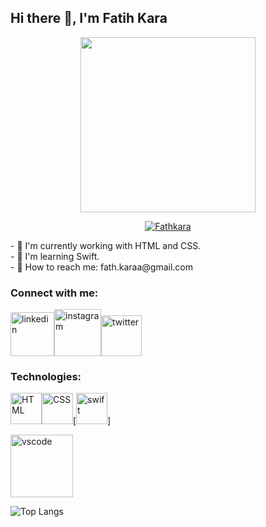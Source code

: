 ## Hi there 🚀, I'm Fatih Kara

<div  align="center"><img  src="https://media3.giphy.com/media/Id6dC0GQOOzPMXgcPv/giphy.gif?cid=790b7611e17d0cda66453ed0a443ab309021f15280d30f92&rid=giphy.gif&ct=g"  width="280"  alt=""></div>
<p align="center"><a href="https://github.com/ryo-ma/github-profile-trophy"><img src="https://github-profile-trophy.vercel.app/?username=Fathkara&title=Commit,MultiLanguage,Repositories,Stars,PullRequest,Issues&margin-w=5&no-bg=true" alt="Fathkara" /></a></p>

<p>
  - 🖖 I'm currently working with HTML and CSS. <br>
  - 🔧 I'm learning Swift. <br>  
  - 💬 How to reach me: fath.karaa@gmail.com<br>      
</p>

### Connect with me:
[<img alt="linkedin" width="70px" src="https://img.shields.io/badge/LinkedIn-0077B5?style=for-the-badge&logo=linkedin&logoColor=white" />](https://www.linkedin.com/in/fatih-kara34/)[<img alt="instagram" width="75px" src="https://img.shields.io/badge/Instagram-E4405F?style=for-the-badge&logo=instagram&logoColor=white" />](https://www.instagram.com/fath.karaa/)[<img alt="twitter" width="65px" src="https://img.shields.io/badge/Twitter-1DA1F2?style=for-the-badge&logo=twitter&logoColor=white" />](https://twitter.com/AllamEmlyanoFth)

### Technologies:
[<img alt="HTML" width="50px" src="https://user-images.githubusercontent.com/83499976/159563049-ae22c087-ca7b-4f25-935f-3dc892655052.png" />](https://www.w3schools.com/html/)[<img alt="CSS" width="50px" src="https://user-images.githubusercontent.com/83499976/159563194-387ccf36-c36c-42f2-b3cb-f06655ccf399.png" />](https://www.w3schools.com/css/)[<img alt="swift" width="50px" src="https://seeklogo.com/images/S/swift-logo-E9182990F5-seeklogo.com.png" />]

[<img alt="vscode" width="100px" src="https://img.shields.io/badge/Visual_Studio_Code-0078D4?style=for-the-badge&logo=visual%20studio%20code&logoColor=white" />](https://code.visualstudio.com)

![Top Langs](https://github-readme-stats.vercel.app/api/top-langs/?username=Fathkara&theme=tokyonight)
